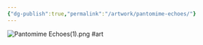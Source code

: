 ```yaml
---
{"dg-publish":true,"permalink":"/artwork/pantomime-echoes/"}
---
```


![Pantomime Echoes(1).png](/img/user/Artwork/Pantomime%20Echoes(1).png)
#art 
